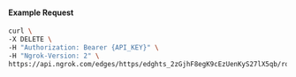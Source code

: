 <!-- Code generated for API Clients. DO NOT EDIT. -->

#### Example Request

```bash
curl \
-X DELETE \
-H "Authorization: Bearer {API_KEY}" \
-H "Ngrok-Version: 2" \
https://api.ngrok.com/edges/https/edghts_2zGjhF8egK9cEzUenKyS27lX5qb/routes/edghtsrt_2zGjhEEYnQjq7MKQPKI2liXqRsv
```
